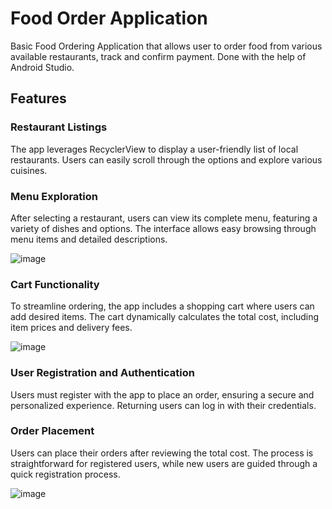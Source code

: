 # Food Order Application
 Basic Food Ordering Application that allows user to order food from various available restaurants, track and confirm payment. Done with the help of Android Studio.

## Features

### Restaurant Listings

The app leverages RecyclerView to display a user-friendly list of local restaurants. Users can easily scroll through the options and explore various cuisines.

### Menu Exploration

After selecting a restaurant, users can view its complete menu, featuring a variety of dishes and options. The interface allows easy browsing through menu items and detailed descriptions.

![image](https://github.com/KathirSub/Food-Order-Application/assets/174324491/e0e2e700-2a23-46c1-8eb9-14110331e7d6)

### Cart Functionality

To streamline ordering, the app includes a shopping cart where users can add desired items. The cart dynamically calculates the total cost, including item prices and delivery fees.

![image](https://github.com/KathirSub/Food-Order-Application/assets/174324491/0799ca6b-e8e4-4446-83ea-d0d8bc23df78)

### User Registration and Authentication

Users must register with the app to place an order, ensuring a secure and personalized experience. Returning users can log in with their credentials.

### Order Placement

Users can place their orders after reviewing the total cost. The process is straightforward for registered users, while new users are guided through a quick registration process.

![image](https://github.com/KathirSub/Food-Order-Application/assets/174324491/3d705831-6629-4ee7-859a-0ddd4d7c3a88)
